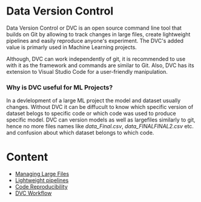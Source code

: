 # Data Version Control 
Data Version Control or DVC is an open source command line tool that builds on Git by allowing to track changes in large files, create lightweight pipelines and easily reproduce anyone's experiment. The DVC's added value is primarly used in Machine Learning projects.

Although, DVC can work independently of git, it is recommended to use with it as the framework and commands are similar to Git. Also, DVC has its extension to Visual Studio Code for a user-friendly manipulation. 

### Why is DVC useful for ML Projects?
In a devlelopment of a large ML project the model and dataset usually changes. Without DVC it can be diffucult to know which specific version of dataset belogs to specific code or which code was used to produce specific model. DVC can version models as well as largefiles similarly to git, hence no more files names like *data_Final.csv*, *data_FINALFINAL2.csv* etc. and confusion about which dataset belongs to which code. 




# Content
* [Managing Large Files](files.md)
* [Lightweight pipelines](pipelines.md)
* [Code Reproducibility](repro.md)
* [DVC Workflow](DVC_Workflows.md)

